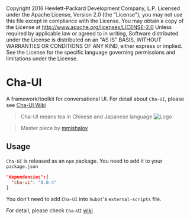 ###
Copyright 2016 Hewlett-Packard Development Company, L.P.
Licensed under the Apache License, Version 2.0 (the "License");
you may not use this file except in compliance with the License.
You may obtain a copy of the License at
http://www.apache.org/licenses/LICENSE-2.0
Unless required by applicable law or agreed to in writing,
Software distributed under the License is distributed on an "AS IS" BASIS,
WITHOUT WARRANTIES OR CONDITIONS OF ANY KIND, either express or implied.
See the License for the specific language governing permissions and limitations under the License.
###


# Cha-UI
A framework/toolkit for conversational UI. For detail about `Cha-UI`, please see [Cha-UI Wiki](https://github.com/HPSoftware/cha-ui/wiki)

> Cha-UI means tea in Chinese and Japanese language
![Logo](https://github.com/HPSoftware/cha-ui/wiki/Cha_small.png)

> Master piece by [mmishalov](https://hpesw-chatops-dev.slack.com/team/mmishalov)

## Usage

`Cha-UI` is released as an `npm` package. You need to add it to your `package.json`

```json
"dependencies":{
  "cha-ui": "0.0.4"
}
```

You don't need to add `Cha-UI` into `hubot`'s `external-scripts` file.

For detail, please check `Cha-UI` [wiki](https://github.com/HPSoftware/cha-ui/wiki)
